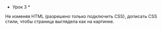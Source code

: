 * Урок 3 *

Не изменяя HTML (разрешено только подключить CSS), дописать CSS стили, чтобы страница выглядела как на картинке.